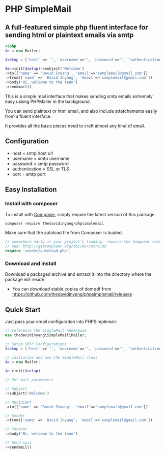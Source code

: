 PHP SimpleMail 
======
## A full-featured simple php fluent interface for sending html or plaintext emails via smtp



```php
<?php
$e = new Mailer;

$setup = ['host' => '', 'username'=>'', 'password'=>'', 'authentication'=>'', 'port'=>''  ]

$e->init($setup)->subject('Welcome')
->to(['name' => 'David Inyang', 'email'=>'samplemail@gmail.com'])
->from(['name' => 'David Inyang', 'email'=>'samplemail@gmail.com'])
->body('Hi, welcome to the team')
->sendmail()
```


This is a simple mail interface that makes sending smtp emails extremely easy usisng PHPMailer in the background.

You can send plaintext or html email, and also include attatchements easily from a fluent interface.

It provides all the basic pieces need to craft almost any kind of email.

## Configuration

- host = smtp host url
- username = smtp username
- password = smtp password
- authentication = SSL or TLS
- port = smtp port

## Easy Installation

### Install with composer

To install with [Composer](https://getcomposer.org/), simply require the
latest version of this package.

```bash
composer require thedavidinyang/phpsimplemail
```

Make sure that the autoload file from Composer is loaded.

```php
// somewhere early in your project's loading, require the Composer autoloader
// see: http://getcomposer.org/doc/00-intro.md
require 'vendor/autoload.php';

```


### Download and install

Download a packaged archive and extract it into the directory where the package will reside

 * You can download stable copies of dompdf from
   https://github.com/thedavidinyang/phpsimplemail/releases


## Quick Start

Just pass your email configuration into PHPSimplemail:

```php
// reference the SimpleMail namespace
use thedavidinyang\SimpleMail\Mailer;

// Setup SMTP Configurations
$setup = ['host' => '', 'username'=>'', 'password'=>'', 'authentication'=>'', 'port'=>''  ]

// initialize and use the SimpleMail class
$e = new Mailer;

$e->init($setup)

// Set mail parameters

// Subject
->subject('Welcome')

// Recipient
->to(['name' => 'David Inyang', 'email'=>'samplemail@gmail.com'])

// Sender
->from(['name' => 'David Inyang', 'email'=>'samplemail@gmail.com'])

// Content
->body('Hi, welcome to the team')

// Send mail
->sendmail()

```
